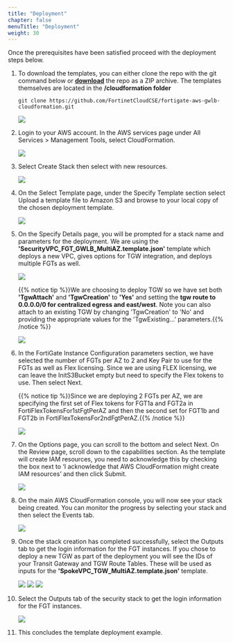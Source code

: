 ```yaml
---
title: "Deployment"
chapter: false
menuTitle: "Deployment"
weight: 30
---
```


Once the prerequisites have been satisfied proceed with the deployment steps below.

1.  To download the templates, you can either clone the repo with the git command below or [**download**](https://github.com/FortinetCloudCSE/fortigate-aws-gwlb-cloudformation) the repo as a ZIP archive.  The templates themselves are located in the **/cloudformation folder**

	```
	git clone https://github.com/FortinetCloudCSE/fortigate-aws-gwlb-cloudformation.git
	```

	![](get1.png)

2.  Login to your AWS account.  In the AWS services page under All Services > Management Tools, select CloudFormation.

	![](deploy1.png)

3.  Select Create Stack then select with new resources.

	![](deploy2.png)

4.  On the Select Template page, under the Specify Template section select Upload a template file to Amazon S3 and browse to your local copy of the chosen deployment template.

	![](deploy3.png)

5.  On the Specify Details page, you will be prompted for a stack name and parameters for the deployment.  We are using the **'SecurityVPC_FGT_GWLB_MultiAZ.template.json'** template which deploys a new VPC, gives options for TGW integration, and deploys multiple FGTs as well.

	![](deploy4a.png)
	
	{{% notice tip %}}We are choosing to deploy TGW so we have set both **'TgwAttach'** and **'TgwCreation'** to **'Yes'** and setting the **tgw route to 0.0.0.0/0 for centralized egress and east/west**.  Note you can also attach to an existing TGW by changing 'TgwCreation' to 'No' and providing the appropriate values for the 'TgwExisting...' parameters.{{% /notice %}}

	![](deploy4b.png)

6.  In the FortiGate Instance Configuration parameters section, we have selected the number of FGTs per AZ to 2 and Key Pair to use for the FGTs as well as Flex licensing.  Since we are using FLEX licensing, we can leave the InitS3Bucket empty but need to specify the Flex tokens to use.  Then select Next.
	
	{{% notice tip %}}Since we are deploying 2 FGTs per AZ, we are specifying the first set of Flex tokens for FGT1a and FGT2a in FortiFlexTokensFor1stFgtPerAZ and then the second set for FGT1b and FGT2b in FortiFlexTokensFor2ndFgtPerAZ.{{% /notice %}}

	![](deploy5.png)

7.  On the Options page, you can scroll to the bottom and select Next. On the Review page, scroll down to the capabilities section.  As the template will create IAM resources, you need to acknowledge this by checking the box next to ‘I acknowledge that AWS CloudFormation might create IAM resources’ and then click Submit.

	![](deploy6.png)

8.  On the main AWS CloudFormation console, you will now see your stack being created.  You can monitor the progress by selecting your stack and then select the Events tab.

     ![](deploy7.png)

9.  Once the stack creation has completed successfully, select the Outputs tab to get the login information for the FGT instances.  If you chose to deploy a new TGW as part of the deployment you will see the IDs of your Transit Gateway and TGW Route Tables.  These will be used as inputs for the **'SpokeVPC_TGW_MultiAZ.template.json'** template.

     ![](deploy8a.png)
     ![](deploy8b.png)
     ![](deploy8c.png)

10.  Select the Outputs tab of the security stack to get the login information for the FGT instances.

     ![](deploy9.png)

11.  This concludes the template deployment example.
